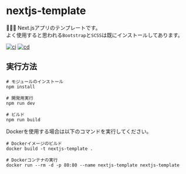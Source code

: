 # nextjs-template

🌰🌰🌰 Next.jsアプリのテンプレートです。  
よく使用すると思われる`Bootstrap`と`SCSS`は既にインストールしてあります。  

[![ci](https://github.com/osawa-koki/nextjs-template/actions/workflows/ci.yml/badge.svg)](https://github.com/osawa-koki/nextjs-template/actions/workflows/ci.yml)
[![cd](https://github.com/osawa-koki/nextjs-template/actions/workflows/cd.yml/badge.svg)](https://github.com/osawa-koki/nextjs-template/actions/workflows/cd.yml)

## 実行方法

```shell
# モジュールのインストール
npm install

# 開発用実行
npm run dev

# ビルド
npm run build
```

Dockerを使用する場合は以下のコマンドを実行してください。  

```shell
# Dockerイメージのビルド
docker build -t nextjs-template .

# Dockerコンテナの実行
docker run --rm -d -p 80:80 --name nextjs-template nextjs-template
```
